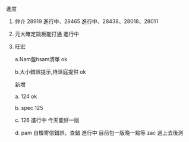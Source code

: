 進度

1. 仲介 28919 進行中、28465 進行中、28438、28018、28011
2. 元大確定跳板能打通 進行中
3. 旺宏

   a.Nam盤hsam清單 ok
   
   b.大小錯誤提示,待溫庭提供 ok
   
   新增 
   
   a. 124 ok
   
   b. spec 125
   
   c. 126 進行中 今天能好一版
   
   d. pam 自檢寄信錯誤，查錯 進行中 目前包一版晚一點等 zac 過上去後測
